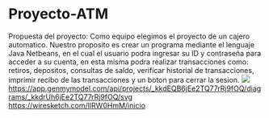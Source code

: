 # Proyecto-ATM
Propuesta del proyecto: Como equipo elegimos el proyecto de un cajero automatico. Nuestro proposito es crear un programa mediante el lenguaje Java Netbeans, en el cual el usuario podra ingresar su ID y contraseña para acceder a su cuenta, en esta misma podra realizar transacciones como: retiros, depositos, consultas de saldo, verificar historial de transacciones, imprimir recibo de las transacciones y un boton para cerrar la sesion.
<img src="https://app.genmymodel.com/api/projects/_kkdEQB6jEe2TQ77rRj9fOQ/diagrams/_kkdrUh6jEe2TQ77rRj9fOQ/svg">
https://app.genmymodel.com/api/projects/_kkdEQB6jEe2TQ77rRj9fOQ/diagrams/_kkdrUh6jEe2TQ77rRj9fOQ/svg
https://wiresketch.com/lIRW0HmM/inicio 
